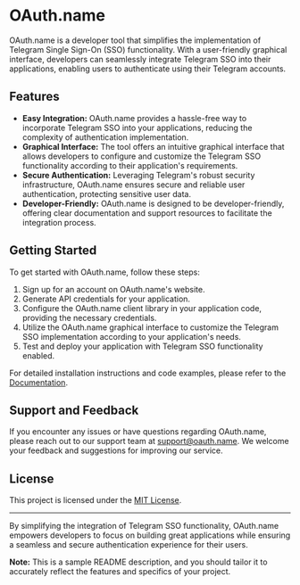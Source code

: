 # OAuth.name

OAuth.name is a developer tool that simplifies the implementation of Telegram Single Sign-On (SSO) functionality. With a user-friendly graphical interface, developers can seamlessly integrate Telegram SSO into their applications, enabling users to authenticate using their Telegram accounts.

## Features

- **Easy Integration:** OAuth.name provides a hassle-free way to incorporate Telegram SSO into your applications, reducing the complexity of authentication implementation.
- **Graphical Interface:** The tool offers an intuitive graphical interface that allows developers to configure and customize the Telegram SSO functionality according to their application's requirements.
- **Secure Authentication:** Leveraging Telegram's robust security infrastructure, OAuth.name ensures secure and reliable user authentication, protecting sensitive user data.
- **Developer-Friendly:** OAuth.name is designed to be developer-friendly, offering clear documentation and support resources to facilitate the integration process.

## Getting Started

To get started with OAuth.name, follow these steps:

1. Sign up for an account on OAuth.name's website.
2. Generate API credentials for your application.
3. Configure the OAuth.name client library in your application code, providing the necessary credentials.
4. Utilize the OAuth.name graphical interface to customize the Telegram SSO implementation according to your application's needs.
5. Test and deploy your application with Telegram SSO functionality enabled.

For detailed installation instructions and code examples, please refer to the [Documentation]([https://oauth.name/docs](https://github.com/OAuth-name/docs/wiki)).

## Support and Feedback

If you encounter any issues or have questions regarding OAuth.name, please reach out to our support team at support@oauth.name. We welcome your feedback and suggestions for improving our service.

## License

This project is licensed under the [MIT License](LICENSE.md).

---

By simplifying the integration of Telegram SSO functionality, OAuth.name empowers developers to focus on building great applications while ensuring a seamless and secure authentication experience for their users.

**Note:** This is a sample README description, and you should tailor it to accurately reflect the features and specifics of your project.

